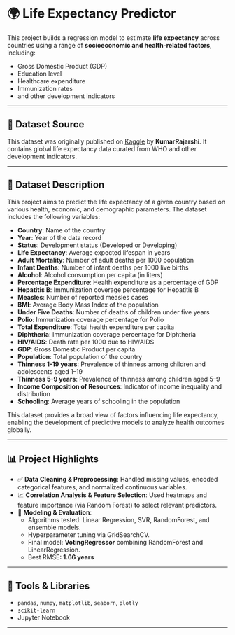 # 🌍 Life Expectancy Predictor

This project builds a regression model to estimate **life expectancy** across countries using a range of **socioeconomic and health-related factors**, including:

- Gross Domestic Product (GDP)
- Education level
- Healthcare expenditure
- Immunization rates
- and other development indicators

---

## 📂 Dataset Source

This dataset was originally published on [Kaggle](https://www.kaggle.com/datasets/kumarajarshi/life-expectancy-who) by **KumarRajarshi**. It contains global life expectancy data curated from WHO and other development indicators.

---

## 📖 Dataset Description

This project aims to predict the life expectancy of a given country based on various health, economic, and demographic parameters. The dataset includes the following variables:

- **Country**: Name of the country  
- **Year**: Year of the data record  
- **Status**: Development status (Developed or Developing)  
- **Life Expectancy**: Average expected lifespan in years  
- **Adult Mortality**: Number of adult deaths per 1000 population  
- **Infant Deaths**: Number of infant deaths per 1000 live births  
- **Alcohol**: Alcohol consumption per capita (in liters)  
- **Percentage Expenditure**: Health expenditure as a percentage of GDP  
- **Hepatitis B**: Immunization coverage percentage for Hepatitis B  
- **Measles**: Number of reported measles cases  
- **BMI**: Average Body Mass Index of the population  
- **Under Five Deaths**: Number of deaths of children under five years  
- **Polio**: Immunization coverage percentage for Polio  
- **Total Expenditure**: Total health expenditure per capita  
- **Diphtheria**: Immunization coverage percentage for Diphtheria  
- **HIV/AIDS**: Death rate per 1000 due to HIV/AIDS  
- **GDP**: Gross Domestic Product per capita  
- **Population**: Total population of the country  
- **Thinness 1-19 years**: Prevalence of thinness among children and adolescents aged 1–19  
- **Thinness 5-9 years**: Prevalence of thinness among children aged 5–9  
- **Income Composition of Resources**: Indicator of income inequality and distribution  
- **Schooling**: Average years of schooling in the population  

This dataset provides a broad view of factors influencing life expectancy, enabling the development of predictive models to analyze health outcomes globally.

---

## 📊 Project Highlights

- ✅ **Data Cleaning & Preprocessing**: Handled missing values, encoded categorical features, and normalized continuous variables.
- 📈 **Correlation Analysis & Feature Selection**: Used heatmaps and feature importance (via Random Forest) to select relevant predictors.
- 🧠 **Modeling & Evaluation**:
  - Algorithms tested: Linear Regression, SVR, RandomForest, and ensemble models.
  - Hyperparameter tuning via GridSearchCV.
  - Final model: **VotingRegressor** combining RandomForest and LinearRegression.
  - Best RMSE: **1.66 years**

---

## 🔧 Tools & Libraries

- `pandas`, `numpy`, `matplotlib`, `seaborn`, `plotly`
- `scikit-learn`
- Jupyter Notebook

---

